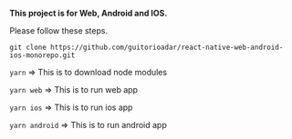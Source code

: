 **This project is for Web, Android and IOS.**

Please follow these steps.

`git clone https://github.com/guitorioadar/react-native-web-android-ios-monorepo.git`

`yarn` => This is to download node modules

`yarn web` => This is to run web app

`yarn ios` => This is to run ios app

`yarn android` => This is to run android app

